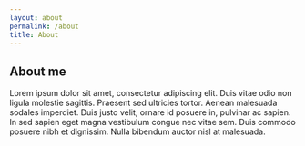 ```yaml
---
layout: about
permalink: /about
title: About
---
```


## About me

Lorem ipsum dolor sit amet, consectetur adipiscing elit. Duis vitae odio non ligula molestie sagittis. Praesent sed ultricies tortor. Aenean malesuada sodales imperdiet. Duis justo velit, ornare id posuere in, pulvinar ac sapien. In sed sapien eget magna vestibulum congue nec vitae sem. Duis commodo posuere nibh et dignissim. Nulla bibendum auctor nisl at malesuada.